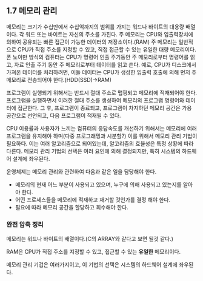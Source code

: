 ## 1.7 메모리 관리

메모리는 크기가 수십만에서 수십억까지의 범위를 가지는 워드나 바이트의 대용량 배열이다. 각 워드 또는 바이트는 자신의 주소를 가진다. 주 메모리는 CPU와 입출력장치에 의하여 공유되는 빠른 접근이 가능한 데이터의 저장소이다.(RAM)  주 메모리는 일반적으로 CPU가 직접 주소를 지정할 수 있고, 직접 접근할 수 있는 유일한 대량 메모리이다. 폰 노이만 방식의 컴퓨터는 CPU가 명령어 인출 주기동안 주 메모리로부터 명령어를 읽고, 자료 인출 주기 동안 주 메모리로부터 데이터를 읽고 쓴다. 예로, CPU가 디스크에서 가져온 데이터를 처리하려면, 이들 데이터는 CPU가 생성한 입출력 호출에 의해 먼저 주 메모리로 전송되어야 한다.(HDD(SSD)->RAM)

프로그램이 실행되기 위해서는 반드시 절대 주소로 맵핑되고 메모리에 적재되어야 한다. 프로그램을 실행하면서 이러한 절대 주소를 생성하여 메모리의 프로그램 명령어와 데이터에 접근한다. 그 후, 프로그램이 종료되고, 프로그램이 차지하던 메모리 공간은 가용 공간으로 선언되고, 다음 프로그램이 적재될 수 있다.

CPU 이용률과 사용자가 느끼는 컴퓨터의 응답속도를 개선하기 위해서는 메모리에 여러 프로그램을 유지해야 하며(다중 프로그래밍과 시분할?) 이를 위해서 메모리 관리 기법이 필요하다. 이는 여러 알고리즘으로 되어있는데, 알고리즘의 효율성은 특정 상황에 따라 다른다. 메모리 관리 기법의 선택은 여러 요인에 의해 결정되지만, 특히 시스템의 하드웨어 설계에 좌우된다.

운영체제는 메모리 관리와 관련하여 다음과 같은 일을 담당해야 한다.

* 메모리의 현재 어느 부분이 사용되고 있으며, 누구에 의해 사용되고 있는지를 알아야 한다.
* 어떤 프로세스들을 메모리에 적재하고 재거할 것인가를 결정 해야 한다.
* 필요에 따라 메모리 공간을 할당하고 회수해야 한다.

### 완전 압축 정리

메모리는 워드나 바이트의 배열이다.(C의 ARRAY와 같다고 보면 될것 같다.)

RAM은 CPU가 직접 주소를 지정할 수 있고, 접근할 수 있는 **유일한** 메모리이다.

메모리 관리 기겁은 여러가지이고, 이 기법의 선택은 시스템의 하드웨어 설계에 좌우된다.

